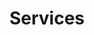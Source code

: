 ---
title: Services
type: page
layout: services

hero_area_title: "evolve your business"
hero_area_tagline: "Is innovation integral to your company’s growth strategy? Then look to us for a partnership that gives you a smarter, faster, resilient, and lean business"
pop_headline: "The power of partnership"
qc_headline: "Higher quality, lower cost"
turbo_headline: "Turbo-boost your idea"

services:
    - heading: Smart collaboration
      class: blue-dark
      desc: Tackle extraordinary business challenges with your own dedicated IT A-Team.
      button: TEAM EXTENSIONS
      btnclass:
      url: "#team-extensions"
    - heading: Bundled perfection
      class: blue-light
      desc: Have your IT projects designed, developed, deployed, and supported by expert engineers.
      button: PROJECT OUTSOURCING
      btnclass:
      url: "#project-outsourcing"
    - heading: You think it. Together we do it.
      headingclass: w-400 
      class: pink
      desc: Go from idea to reality to success. Team up with Synergy to develop or invest in new products.
      button: INNOVATION INCUBATOR
      btnclass: "w-300"
      url: "#innovation-incubator"

whyteamext:
  title: "Why Team Extensions"
  desc: "In a globalized economy, working with high-performing, collaborative distributed teams is a way for companies to reach strategic, IT-related business goals at an affordable price."
  button: "Read team extension case study"
  url: "/files/scalable-it-to-the-business.pdf"

whyteamextlist:
    - data: "Drive innovation and create IT-based competitive advantages"
    - data: "Execute projects of a size and complexity you couldn’t afford otherwise"
    - data: "Change the mix of skills and expertise in your organization"
    - data: "Reduce your IT development costs and speed up time to market"
    - data: "Scale your IT services rapidly—up or down as needed" 

whysynergy:
  title: "Why Synergy"
  desc: "You get a superior cost-to-value ratio with us. Our engineers design, develop, maintain, and support your project. What’s more, they listen, evaluate, and communicate with you every step of the way."
  button: "Talk to us about your project"
  url: "mailto:info@synergy-it.com"

whysynergylist:
    - data: "We have the tools and processes you need to create business growth through offshoring"
    - data: "We work as colleagues with your IT team—not competitors"
    - data: "We use critical querying and problem solving skills as foundational tools"
    - data: "We break down cultural barriers with training and open dialogue"

qcost:
  title: "Why Project Outsourcing "
  desc: "If you have a discrete, well-defined project or an IT-related problem to solve or challenge to take on, we can help. We scope out your project for optimal technical and business results."
  button: "Read project outsourcing case study"

qcostlist:
    - data: "Gain a sustained competitive advantage"
    - data: "Capitalize on mobile, social, and cloud technology trends"
    - data: "Stretch your IT development budget without sacrificing quality"
    - data: "Focus on the core competencies of your business"

whysynergyqcost:
  title: "Why Synergy"
  desc: "You get a superior cost-to-value ratio with us. Our engineers design, develop, maintain, and support your project. What’s more, they listen, evaluate, and communicate with you every step of the way."
  button: "Talk to us about your project"
  url: "mailto:info@synergy-it.com"

whysynergyqcostlist:
    - data: "We take the time to understand your market and industry"
    - data: "We build quality products with scalable architecture"
    - data: "We deliver on time and on budget, and support you post-delivery"
    - data: "We communicate frequently and clearly " 

whyincubator:
  title: "Why Innovation Incubator"
  desc: "Too many great ideas die on the vine. Often, the problem is lack of funding or tech savvy or access to programmers. Don’t let those obstacles stand in your way—collaborate with us."

whyincubatorlist:
    - data: "Create your dream product without loans or outside funding"
    - data: "Take an idea from hatchling to phoenix—we’ll help you get there"
    - data: "Tap into our development expertise and innovation engine"
    - data: "Consult with us on everything from details to market domination plans"

whysynergyturbo:
  title: "Why Synergy"
  desc: "We help bring creative products, projects, and companies to life. Do you have a great idea? Fully hatched plan or terrific raw material, we want to hear about it."
  button: "Talk to us about your idea"
  url: "mailto:info@synergy-it.com"

whysynergyturbolist:
    - data: "We bring expertise, passion, and wide-ranging experience to the table"
    - data: "We know how to make products people want and run projects that succeed"
    - data: "We can provide market analysis, business model evaluation, user testing, etc."
    - data: "We create win-win partnership agreements on a case-by-case basis"
---